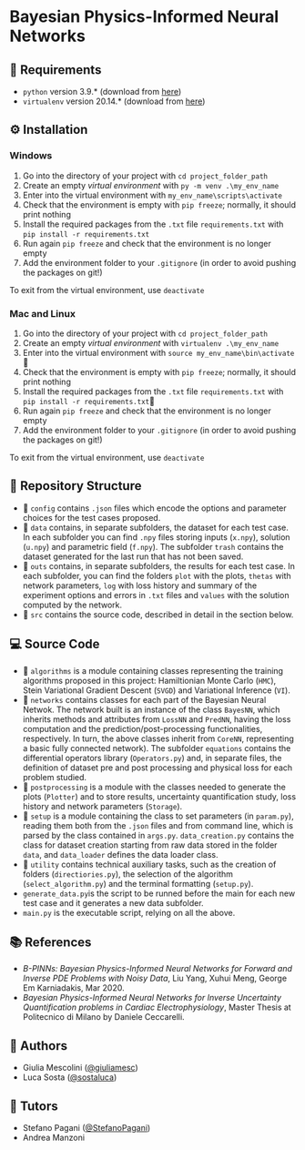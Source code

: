 # Bayesian Physics-Informed Neural Networks

## :pushpin: Requirements
- `python` version 3.9.* (download from [here](https://www.python.org/downloads/))
- `virtualenv` version 20.14.* (download from [here](https://virtualenv.pypa.io/en/latest/installation.html#via-pip))

## :gear: Installation 
### Windows
1. Go into the directory of your project with `cd project_folder_path`
2. Create an empty *virtual environment* with `py -m venv .\my_env_name`
3. Enter into the virtual environment with `my_env_name\scripts\activate`
4. Check that the environment is empty with `pip freeze`; normally, it should print nothing
5. Install the required packages from the `.txt` file `requirements.txt` with `pip install -r requirements.txt`
6. Run again `pip freeze` and check that the environment is no longer empty
7. Add the environment folder to your `.gitignore` (in order to avoid pushing the packages on git!)

To exit from the virtual environment, use `deactivate`
### Mac and Linux
1. Go into the directory of your project with `cd project_folder_path`
2. Create an empty *virtual environment* with `virtualenv .\my_env_name`
3. Enter into the virtual environment with `source my_env_name\bin\activate`:file_folder:
4. Check that the environment is empty with `pip freeze`; normally, it should print nothing
5. Install the required packages from the `.txt` file `requirements.txt` with `pip install -r requirements.txt`:file_folder:
6. Run again `pip freeze` and check that the environment is no longer empty
7. Add the environment folder to your `.gitignore` (in order to avoid pushing the packages on git!)

To exit from the virtual environment, use `deactivate`

## :open_file_folder: Repository Structure

- :file_folder: `config` contains `.json` files which encode the options and parameter choices for the test cases proposed.
- :file_folder: `data` contains, in separate subfolders, the dataset for each test case. In each subfolder you can find `.npy` files storing inputs (`x.npy`), solution (`u.npy`) and parametric field (`f.npy`). The subfolder `trash` contains the dataset generated for the last run that has not been saved.
- :file_folder: `outs` contains, in separate subfolders, the results for each test case. In each subfolder, you can find the folders `plot` with the plots, `thetas` with network parameters, `log` with loss history and summary of the experiment options and errors in `.txt` files and `values` with the solution computed by the network.
- :file_folder: `src` contains the source code, described in detail in the section below.

## :computer: Source Code 
- :file_folder: `algorithms` is a module containing classes representing the training algorithms proposed in this project: Hamiltionian Monte Carlo (`HMC`), Stein Variational Gradient Descent (`SVGD`) and Variational Inference (`VI`).
- :file_folder: `networks` contains classes for each part of the Bayesian Neural Netwok. The network built is an instance of the class `BayesNN`, which inherits methods and attributes from `LossNN` and `PredNN`, having the loss computation and the prediction/post-processing functionalities, respectively. In turn, the above classes inherit from `CoreNN`, representing a basic fully connected network). The subfolder `equations` contains the differential operators library (`Operators.py`) and, in separate files, the definition of dataset pre and post processing and physical loss for each problem studied.
- :file_folder: `postprocessing` is a module with the classes needed to generate the plots (`Plotter`) and to store results, uncertainty quantification study, loss history and network parameters (`Storage`).
- :file_folder: `setup` is a module containing the class to set parameters (in `param.py`), reading them both from the `.json` files and from command line, which is parsed by the class contained in `args.py`. `data_creation.py` contains the class for dataset creation starting from raw data stored in the folder `data`, and `data_loader` defines the data loader class.
- :file_folder: `utility` contains technical auxiliary tasks, such as the creation of folders (`directiories.py`), the selection of the algorithm (`select_algorithm.py`) and the terminal formatting (`setup.py`).
- `generate_data.py`is the script to be runned before the main for each new test case and it generates a new data subfolder.
- `main.py` is the executable script, relying on all the above.

## :books: References
- *B-PINNs: Bayesian Physics-Informed Neural Networks for Forward and Inverse PDE Problems with Noisy Data*, Liu Yang, Xuhui Meng, George Em Karniadakis, Mar 2020.
- *Bayesian Physics-Informed Neural Networks for Inverse Uncertainty Quantification problems in Cardiac Electrophysiology*, Master Thesis at Politecnico di Milano by Daniele Ceccarelli.


## :speech_balloon: Authors 
- Giulia Mescolini ([@giuliamesc](https://gitlab.com/giuliamesc)) 
- Luca Sosta ([@sostaluca](https://gitlab.com/sostaluca))
## :thought_balloon: Tutors
- Stefano Pagani ([@StefanoPagani](https://gitlab.com/StefanoPagani))
- Andrea Manzoni


